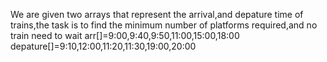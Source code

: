 We are given two arrays that represent the arrival,and depature time of trains,the task is to find the minimum number of platforms required,and no train need to wait 
arr[]=9:00,9:40,9:50,11:00,15:00,18:00 
depature[]=9:10,12:00,11:20,11:30,19:00,20:00 
